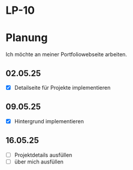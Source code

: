 # LP-10

# Planung
Ich möchte an meiner Portfoliowebseite arbeiten.

## 02.05.25
- [x] Detailseite für Projekte implementieren

## 09.05.25
- [x] Hintergrund implementieren

## 16.05.25
- [ ] Projektdetails ausfüllen
- [ ] über mich ausfüllen
